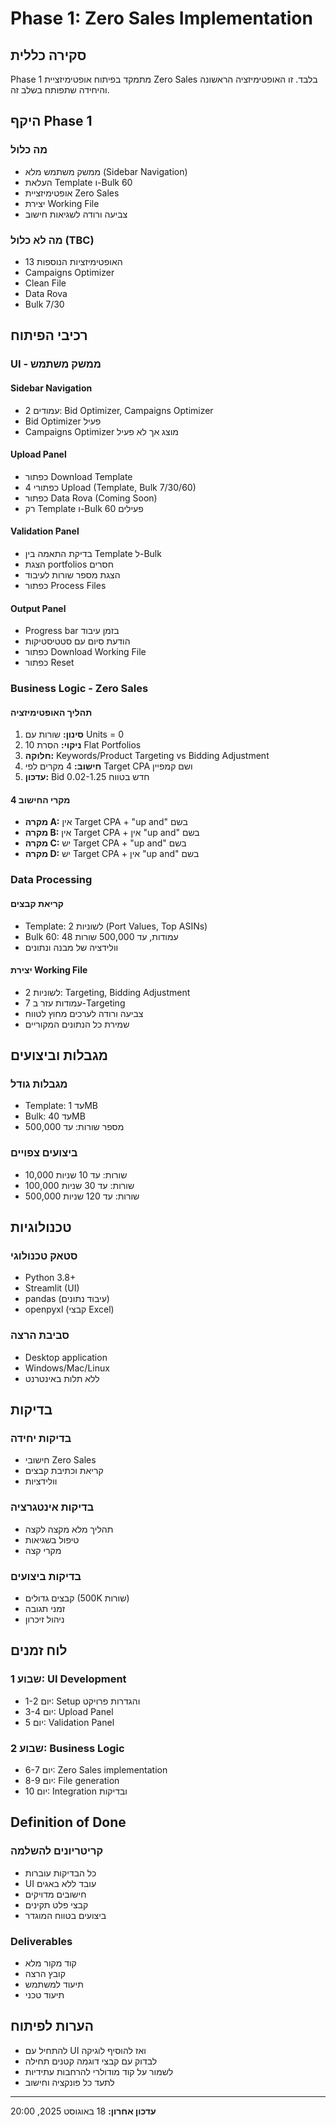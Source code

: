 # Phase 1: Zero Sales Implementation

## סקירה כללית

Phase 1 מתמקד בפיתוח אופטימיזציית Zero Sales בלבד. זו האופטימיזציה הראשונה והיחידה שתפותח בשלב זה.

## היקף Phase 1

### מה כלול
- ממשק משתמש מלא (Sidebar Navigation)
- העלאת Template ו-Bulk 60
- אופטימיזציית Zero Sales
- יצירת Working File
- צביעה ורודה לשגיאות חישוב

### מה לא כלול (TBC)
- 13 האופטימיזציות הנוספות
- Campaigns Optimizer
- Clean File
- Data Rova
- Bulk 7/30

## רכיבי הפיתוח

### UI - ממשק משתמש

#### Sidebar Navigation
- 2 עמודים: Bid Optimizer, Campaigns Optimizer
- Bid Optimizer פעיל
- Campaigns Optimizer מוצג אך לא פעיל

#### Upload Panel
- כפתור Download Template
- 4 כפתורי Upload (Template, Bulk 7/30/60)
- כפתור Data Rova (Coming Soon)
- רק Template ו-Bulk 60 פעילים

#### Validation Panel
- בדיקת התאמה בין Template ל-Bulk
- הצגת portfolios חסרים
- הצגת מספר שורות לעיבוד
- כפתור Process Files

#### Output Panel
- Progress bar בזמן עיבוד
- הודעת סיום עם סטטיסטיקות
- כפתור Download Working File
- כפתור Reset

### Business Logic - Zero Sales

#### תהליך האופטימיזציה
1. **סינון:** שורות עם Units = 0
2. **ניקוי:** הסרת 10 Flat Portfolios
3. **חלוקה:** Keywords/Product Targeting vs Bidding Adjustment
4. **חישוב:** 4 מקרים לפי Target CPA ושם קמפיין
5. **עדכון:** Bid חדש בטווח 0.02-1.25

#### 4 מקרי החישוב
- **מקרה A:** אין Target CPA + "up and" בשם
- **מקרה B:** אין Target CPA + אין "up and" בשם
- **מקרה C:** יש Target CPA + "up and" בשם
- **מקרה D:** יש Target CPA + אין "up and" בשם

### Data Processing

#### קריאת קבצים
- Template: 2 לשוניות (Port Values, Top ASINs)
- Bulk 60: 48 עמודות, עד 500,000 שורות
- וולידציה של מבנה ונתונים

#### יצירת Working File
- 2 לשוניות: Targeting, Bidding Adjustment
- 7 עמודות עזר ב-Targeting
- צביעה ורודה לערכים מחוץ לטווח
- שמירת כל הנתונים המקוריים

## מגבלות וביצועים

### מגבלות גודל
- Template: עד 1MB
- Bulk: עד 40MB
- מספר שורות: עד 500,000

### ביצועים צפויים
- 10,000 שורות: עד 10 שניות
- 100,000 שורות: עד 30 שניות
- 500,000 שורות: עד 120 שניות

## טכנולוגיות

### סטאק טכנולוגי
- Python 3.8+
- Streamlit (UI)
- pandas (עיבוד נתונים)
- openpyxl (קבצי Excel)

### סביבת הרצה
- Desktop application
- Windows/Mac/Linux
- ללא תלות באינטרנט

## בדיקות

### בדיקות יחידה
- חישובי Zero Sales
- קריאת וכתיבת קבצים
- וולידציות

### בדיקות אינטגרציה
- תהליך מלא מקצה לקצה
- טיפול בשגיאות
- מקרי קצה

### בדיקות ביצועים
- קבצים גדולים (500K שורות)
- זמני תגובה
- ניהול זיכרון

## לוח זמנים

### שבוע 1: UI Development
- יום 1-2: Setup והגדרות פרויקט
- יום 3-4: Upload Panel
- יום 5: Validation Panel

### שבוע 2: Business Logic
- יום 6-7: Zero Sales implementation
- יום 8-9: File generation
- יום 10: Integration ובדיקות

## Definition of Done

### קריטריונים להשלמה
- כל הבדיקות עוברות
- UI עובד ללא באגים
- חישובים מדויקים
- קבצי פלט תקינים
- ביצועים בטווח המוגדר

### Deliverables
- קוד מקור מלא
- קובץ הרצה
- תיעוד למשתמש
- תיעוד טכני

## הערות לפיתוח

- להתחיל עם UI ואז להוסיף לוגיקה
- לבדוק עם קבצי דוגמה קטנים תחילה
- לשמור על קוד מודולרי להרחבות עתידיות
- לתעד כל פונקציה וחישוב

---

**עדכון אחרון:** 18 באוגוסט 2025, 20:00